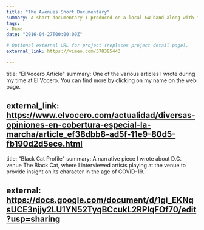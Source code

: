 ```yaml
---
title: "The Avenues Short Documentary"
summary: A short documentary I produced on a local GW band along with my classmates
tags:
- Demo
date: "2016-04-27T00:00:00Z"

# Optional external URL for project (replaces project detail page).
external_link: https://vimeo.com/378385443 

---
```

title: "El Vocero Article"
summary: One of the various articles I wrote during my time at El Vocero. You can find more by clicking on my name on the web page.

external_link: https://www.elvocero.com/actualidad/diversas-opiniones-en-cobertura-especial-la-marcha/article_ef38dbb8-ad5f-11e9-80d5-fb190d2d5ece.html
---

title: "Black Cat Profile"
summary: A narrative piece I wrote about D.C. venue The Black Cat, where I interviewed artists playing at the venue to provide insight on its character in the age of COVID-19.

external: https://docs.google.com/document/d/1gi_EKNqsUCE3njjy2LU1YN52TyqBCcukL2RPIqFOf70/edit?usp=sharing
--- 
